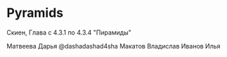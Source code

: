 # Pyramids

Скиен, Глава с 4.3.1 по 4.3.4 "Пирамиды"

Матвеева Дарья @dashadashad4sha
Макатов Владислав
Иванов Илья
